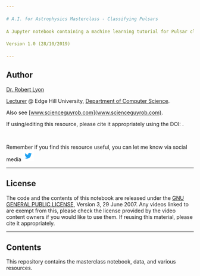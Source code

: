 ```yaml
---

# A.I. for Astrophysics Masterclass - Classifying Pulsars

A Jupyter notebook containing a machine learning tutorial for Pulsar classification. The notebook was written to support a masterclass delivered to students at Edge Hill University on November 14th 2019.

Version 1.0 (28/10/2019)

---
```


## Author

[Dr. Robert Lyon](mailto:robert.lyon@edgehill.ac.uk)

[Lecturer](https://www.edgehill.ac.uk/computerscience/people/academic-staff/robert-lyon/) @ Edge Hill University, [Department of Computer Science](https://www.edgehill.ac.uk/computerscience/). 

Also see [www.scienceguyrob.com](www.scienceguyrob.com).

If using/editing this resource, please cite it appropriately using the DOI: .

<br/>

Remember if you find this resource useful, you can let me know via social media [<img src="media/images/general/TwitterLogoBlue.png" width="30">](https://twitter.com/scienceguyrob?lang=en)
                                                                   
---

## License
The code and the contents of this notebook are released under the [GNU GENERAL PUBLIC LICENSE](https://www.gnu.org/licenses/gpl-3.0.en.html), Version 3, 29 June 2007. Any videos linked to are exempt from this, please check the license provided by the video content owners if you would like to use them. If reusing this material, please cite it appropriately.

---

## Contents

This repository contains the masterclass notebook, data, and various resources.